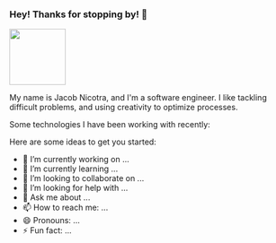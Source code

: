 ### Hey! Thanks for stopping by! 👋



<a  target="blank"><img align="center" src="https://media4.giphy.com/media/xUOxfg0ESyhKOv4Vva/200w.webp?cid=ecf05e47crgr9jikt6kl382zumz0h1xwnprg4y8vu30ixwcp&rid=200w.webp&ct=g" height="100" /></a>

My name is Jacob Nicotra, and I'm a software engineer. I like tackling difficult problems, and using creativity to optimize processes.

Some technologies I have been working with recently: 


Here are some ideas to get you started:

- 🔭 I’m currently working on ...
- 🌱 I’m currently learning ...
- 👯 I’m looking to collaborate on ...
- 🤔 I’m looking for help with ...
- 💬 Ask me about ...
- 📫 How to reach me: ...
- 😄 Pronouns: ...
- ⚡ Fun fact: ...

